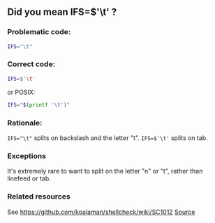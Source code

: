 ## Did you mean IFS=$'\t' ?

### Problematic code:

```sh
IFS="\t"
```

### Correct code:

```sh
IFS=$'\t'
```
or POSIX:

```sh
IFS="$(printf '\t')"
```


### Rationale:

`IFS="\t"` splits on backslash and the letter "t". `IFS=$'\t'` splits on tab.

### Exceptions

It's extremely rare to want to split on the letter "n" or "t", rather than linefeed or tab.


### Related resources

See https://github.com/koalaman/shellcheck/wiki/SC1012
[Source](https://github.com/koalaman/shellcheck/wiki/SC2141)

